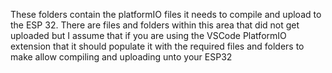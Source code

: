 These folders contain the platformIO files it needs to compile and upload to the ESP 32. There are files and folders within this area that did not get uploaded but I assume that if you are using the VSCode PlatformIO extension that it should populate it with the required files and folders to make allow compiling and uploading unto your ESP32
